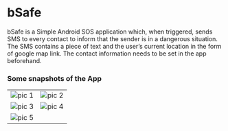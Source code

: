 # bSafe

bSafe is a Simple Android SOS application which, when triggered, sends SMS to every contact to inform that the sender is in a dangerous situation. The SMS
contains a piece of text and the user’s current location in the form of google map link. The contact information needs to be set in the app beforehand.

### Some snapshots of the App
|  |  |  
| ----------- | ----------- |  
| ![pic 1](./screenshots/p1.jpeg) | ![pic 2](./screenshots/p2.jpeg) |
| ![pic 3](./screenshots/p3.jpeg) | ![pic 4](./screenshots/p4.jpeg) |
|![pic 5](./screenshots/p5.jpeg)|
